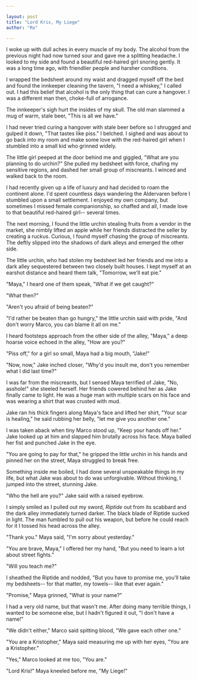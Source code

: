 ```yaml
---

layout: post
title: "Lord Kris, My Liege" 
author: "Ro"

---
```


<!-- 

- Kris, Maya, Marco, Brock, Georgia and Valerie  fought side by side
- Georgia, Marco's wife is killed buy Kris in an accident.
- Marco swears he'll avenge her and has been after Kris for Eons.
- All this happens When Kris had taken the identity of a soldier in Vumirian
before he came to Snowdale
- Marco and Kris fight. Kris defeats Marco. Kris believes he has killed Marco
and mourns. He gives up his sword to Valerie who takes it away for safekeeping
Brock takes to sea. Maya settles in Moonspire and Kris establishes Snowdale.
- Marco, who Kris thought had died is alive and he hunts for Kris across the
continent, training himself and establishing a band of sellswords.
- Valerie gives birth to Vanessa- Who inherits Kris' sword Riptide 

Prompt:
    Kris meets Maya, Marco, Brock, Georgia and Valerie
Character:
    Maya, Marco, Brock, Georgia and Valerie
Setting:
    A small village in aldervaren
Goals:
    Show Kris was a loner
    Show Kris to be arrogant
    Show Kris he loved bloodshed and killing
-->


I woke up with dull aches in every muscle of my body. The alcohol from the previous night had now turned sour and gave me a splitting headache. I looked to my side and found a beautiful red-haired girl snoring gently. It was a long time ago, with friendlier people and harsher conditions. 

I wrapped the bedsheet around my waist and dragged myself off the bed and found the innkeeper cleaning the tavern, "I need a whiskey," I called out. I had this belief that alcohol is the only thing that can cure a hangover. I was a different man then, choke-full of arrogance.

The innkeeper's sigh hurt the insides of my skull. The old man slammed a mug of warm, stale beer, "This is all we have." 

I had never tried curing a hangover with stale beer before so I shrugged and gulped it down, "That tastes like piss." I belched. I sighed and was about to go back into my room and make some love with the red-haired girl when I stumbled into a small kid who grinned widely. 

The little girl peeped at the door behind me and giggled, "What are you planning to do urchin?" She pulled my bedsheet with force, chafing my sensitive regions, and dashed her small group of miscreants. I winced and walked back to the room. 

I had recently given up a life of luxury and had decided to roam the continent alone. I'd spent countless days wandering the Aldervaren before I stumbled upon a small settlement. I enjoyed my own company, but sometimes I missed female companionship, so chaffed and all, I made love to that beautiful red-haired girl-- several times. 

The next morning, I found the little urchin stealing fruits from a vendor in the market, she nimbly lifted an apple while her friends distracted the seller by creating a ruckus. Curious, I found myself chasing the group of miscreants. The deftly slipped into the shadows of dark alleys and emerged the other side.

The little urchin, who had stolen my bedsheet led her friends and me into a dark alley sequestered between two closely built houses. I kept myself at an earshot distance and heard them talk, "Tomorrow, we'll eat pie."

"Maya," I heard one of them speak, "What if we get caught?" 

"What then?"

"Aren't you afraid of being beaten?"

"I'd rather be beaten than go hungry," the little urchin said with pride, "And don't worry Marco, you can blame it all on me."

I heard footsteps approach from the other side of the alley, "Maya," a deep hoarse voice echoed in the alley, "How are you?"

"Piss off," for a girl so small, Maya had a big mouth, "Jake!"

"Now, now," Jake inched closer, "Why'd you insult me, don't you remember what I did last time?"

I was far from the miscreants, but I sensed Maya terrified of Jake, "No, asshole!" she steeled herself. Her friends cowered behind her as Jake finally came to light. He was a huge man with multiple scars on his face and was wearing a shirt that was crusted with mud.

Jake ran his thick fingers along Maya's face and lifted her shirt, "Your scar is healing," he said rubbing her belly, "let me give you another one."

I was taken aback when tiny Marco stood up, "Keep your hands off her." Jake looked up at him and slapped him brutally across his face. Maya balled her fist and punched Jake in the eye.

"You are going to pay for that," he gripped the little urchin in his hands and pinned her on the street, Maya struggled to break free. 

Something inside me boiled, I had done several unspeakable things in my life, but what Jake was about to do was unforgivable. Without thinking, I jumped into the street, stunning Jake.

"Who the hell are you?" Jake said with a raised eyebrow.

I simply smiled as I pulled out my sword, *Riptide* out from its scabbard and the dark alley immediately turned darker. The black blade of Riptide sucked in light. The man fumbled to pull out his weapon, but before he could reach for it I tossed his head across the alley.

"Thank you." Maya said, "I'm sorry about yesterday."

"You are brave, Maya," I offered her my hand, "But you need to learn a lot about street fights."

"Will you teach me?"

I sheathed the Riptide and nodded, "But you have to promise me, you'll take my bedsheets-- for that matter, my towels-- like that ever again."

"Promise," Maya grinned, "What is your name?"

I had a very old name, but that wasn't me. After doing many terrible things, I wanted to be someone else, but I hadn't figured it out, "I don't have a name!"

"We didn't either," Marco said spitting blood, "We gave each other one."

"You are a Kristopher," Maya said measuring me up with her eyes, "You are a Kristopher."

"Yes," Marco looked at me too, "You are."

"Lord Kris!" Maya kneeled before me, "My Liege!"